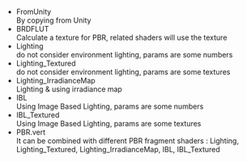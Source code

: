 - FromUnity  
By copying from Unity
- BRDFLUT  
Calculate a texture for PBR, related shaders will use the texture
- Lighting  
do not consider environment lighting, params are some numbers
- Lighting_Textured  
do not consider environment lighting, params are some textures
- Lighting_IrradianceMap  
Lighting & using irradiance map
- IBL  
Using Image Based Lighting, params are some numbers
- IBL_Textured  
Using Image Based Lighting, params are some textures
- PBR.vert  
It can be combined with different PBR fragment shaders : Lighting, Lighting_Textured, Lighting_IrradianceMap, IBL, IBL_Textured


